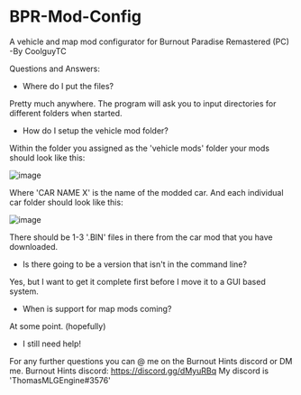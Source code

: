 # BPR-Mod-Config

A vehicle and map mod configurator for Burnout Paradise Remastered (PC)
-By CoolguyTC


Questions and Answers:
- Where do I put the files?

Pretty much anywhere.
The program will ask you to input directories for different folders when started.

- How do I setup the vehicle mod folder?

Within the folder you assigned as the 'vehicle mods' folder your mods should look like this:

![image](https://user-images.githubusercontent.com/95531273/179301454-dd70cb46-6039-432e-92d3-b8ebde470c05.png)

Where 'CAR NAME X' is the name of the modded car.
And each individual car folder should look like this:

![image](https://user-images.githubusercontent.com/95531273/179301772-392b24e1-d631-46f5-9c9e-ce4a3d23d304.png)

There should be 1-3 '.BIN' files in there from the car mod that you have downloaded.

- Is there going to be a version that isn't in the command line?

Yes, but I want to get it complete first before I move it to a GUI based system.

- When is support for map mods coming?

At some point. (hopefully)

- I still need help!

For any further questions you can @ me on the Burnout Hints discord or DM me.
Burnout Hints discord: https://discord.gg/dMyuRBq
My discord is 'ThomasMLGEngine#3576'
